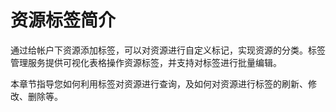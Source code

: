 # 资源标签简介<a name="zh-cn_topic_0056266263"></a>

通过给帐户下资源添加标签，可以对资源进行自定义标记，实现资源的分类。标签管理服务提供可视化表格操作资源标签，并支持对标签进行批量编辑。

本章节指导您如何利用标签对资源进行查询，及如何对资源进行标签的刷新、修改、删除等。

